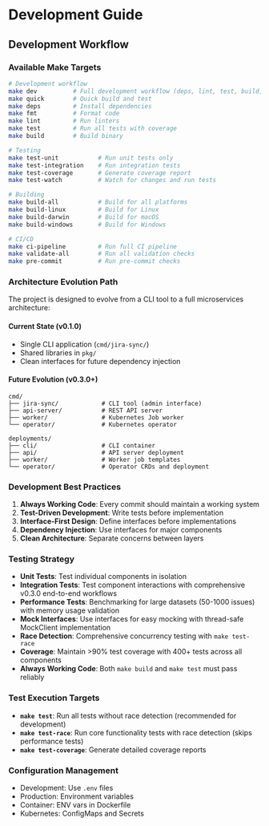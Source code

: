 # Development Guide

## Development Workflow

### Available Make Targets

```bash
# Development workflow
make dev          # Full development workflow (deps, lint, test, build, run)
make quick        # Quick build and test
make deps         # Install dependencies
make fmt          # Format code
make lint         # Run linters
make test         # Run all tests with coverage
make build        # Build binary

# Testing
make test-unit           # Run unit tests only
make test-integration    # Run integration tests
make test-coverage       # Generate coverage report
make test-watch          # Watch for changes and run tests

# Building
make build-all           # Build for all platforms
make build-linux         # Build for Linux
make build-darwin        # Build for macOS
make build-windows       # Build for Windows

# CI/CD
make ci-pipeline         # Run full CI pipeline
make validate-all        # Run all validation checks
make pre-commit          # Run pre-commit checks
```

### Architecture Evolution Path

The project is designed to evolve from a CLI tool to a full microservices architecture:

#### Current State (v0.1.0)
- Single CLI application (`cmd/jira-sync/`)
- Shared libraries in `pkg/`
- Clean interfaces for future dependency injection

#### Future Evolution (v0.3.0+)
```
cmd/
├── jira-sync/            # CLI tool (admin interface)
├── api-server/           # REST API server
├── worker/               # Kubernetes Job worker
└── operator/             # Kubernetes operator

deployments/
├── cli/                  # CLI container
├── api/                  # API server deployment
├── worker/               # Worker job templates
└── operator/             # Operator CRDs and deployment
```

### Development Best Practices

1. **Always Working Code**: Every commit should maintain a working system
2. **Test-Driven Development**: Write tests before implementation
3. **Interface-First Design**: Define interfaces before implementations
4. **Dependency Injection**: Use interfaces for major components
5. **Clean Architecture**: Separate concerns between layers

### Testing Strategy

- **Unit Tests**: Test individual components in isolation
- **Integration Tests**: Test component interactions with comprehensive v0.3.0 end-to-end workflows
- **Performance Tests**: Benchmarking for large datasets (50-1000 issues) with memory usage validation
- **Mock Interfaces**: Use interfaces for easy mocking with thread-safe MockClient implementation
- **Race Detection**: Comprehensive concurrency testing with `make test-race`
- **Coverage**: Maintain >90% test coverage with 400+ tests across all components
- **Always Working Code**: Both `make build` and `make test` must pass reliably

### Test Execution Targets

- **`make test`**: Run all tests without race detection (recommended for development)
- **`make test-race`**: Run core functionality tests with race detection (skips performance tests)
- **`make test-coverage`**: Generate detailed coverage reports

### Configuration Management

- Development: Use `.env` files
- Production: Environment variables
- Container: ENV vars in Dockerfile
- Kubernetes: ConfigMaps and Secrets